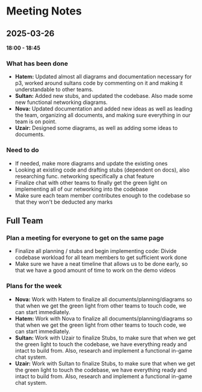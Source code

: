 # **Meeting Notes**

## 2025-03-26

**18:00 - 18:45**

### What has been done

- **Hatem:** Updated almost all diagrams and documentation necessary for p3, worked around sultans code by commenting on it and making it understandable to other teams.
- **Sultan:** Added new stubs, and updated the codebase. Also made some new functional networking diagrams.
- **Nova:** Updated documentation and added new ideas as well as leading the team, organizing all documents, and making sure everything in our team is on point.
- **Uzair:** Designed some diagrams, as well as adding some ideas to documents.

### Need to do

- If needed, make more diagrams and update the existing ones
- Looking at existing code and drafting stubs (dependent on docs), also researching func. networking specifically a chat feature
- Finalize chat with other teams to finally get the green light on implementing all of our networking into the codebase
- Make sure each team member contributes enough to the codebase so that they won't be deducted any marks

## Full Team

### Plan a meeting for everyone to get on the same page
- Finalize all planning / stubs and begin implementing code: Divide codebase workload for all team members to get sufficient work done
- Make sure we have a neat timeline that allows us to be done early, so that we have a good amount of time to work on the demo videos

### Plans for the week

- **Nova:** Work with Hatem to finalize all documents/planning/diagrams so that when we get the green light from other teams to touch code, we can start immediately.
- **Hatem:** Work with Nova to finalize all documents/planning/diagrams so that when we get the green light from other teams to touch code, we can start immediately.
- **Sultan:** Work with Uzair to finalize Stubs, to make sure that when we get the green light to touch the codebase, we have everything ready and intact to build from. Also, research and implement a functional in-game chat system.
- **Uzair:** Work with Sultan to finalize Stubs, to make sure that when we get the green light to touch the codebase, we have everything ready and intact to build from. Also, research and implement a functional in-game chat system.